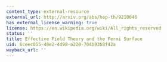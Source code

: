 ```yaml
---
content_type: external-resource
external_url: http://arxiv.org/abs/hep-th/9210046
has_external_license_warning: true
license: https://en.wikipedia.org/wiki/All_rights_reserved
status: ''
title: Effective Field Theory and the Fermi Surface
uid: 6ceec055-48e2-4d98-a220-704b93b8f42a
wayback_url: ''
---
```

